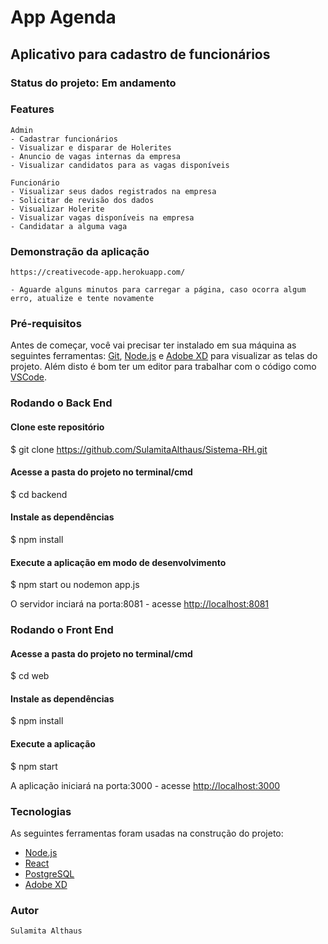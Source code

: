 # App Agenda
## Aplicativo para cadastro de funcionários

### Status do projeto: Em andamento

### Features
    Admin
    - Cadastrar funcionários
    - Visualizar e disparar de Holerites
    - Anuncio de vagas internas da empresa
    - Visualizar candidatos para as vagas disponíveis

    Funcionário
    - Visualizar seus dados registrados na empresa
    - Solicitar de revisão dos dados
    - Visualizar Holerite
    - Visualizar vagas disponíveis na empresa
    - Candidatar a alguma vaga

### Demonstração da aplicação 
    https://creativecode-app.herokuapp.com/

    - Aguarde alguns minutos para carregar a página, caso ocorra algum erro, atualize e tente novamente


### Pré-requisitos
Antes de começar, você vai precisar ter instalado em sua máquina as seguintes ferramentas:
[Git](https://git-scm.com), [Node.js](https://nodejs.org/en/) e [Adobe XD](https://www.adobe.com/br/products/xd.html) para visualizar as telas do projeto.
Além disto é bom ter um editor para trabalhar com o código como [VSCode](https://code.visualstudio.com/).

### Rodando o Back End

#### Clone este repositório
$ git clone https://github.com/SulamitaAlthaus/Sistema-RH.git

#### Acesse a pasta do projeto no terminal/cmd
$ cd backend

#### Instale as dependências
$ npm install

#### Execute a aplicação em modo de desenvolvimento
$ npm start ou nodemon app.js

O servidor inciará na porta:8081 - acesse <http://localhost:8081>

### Rodando o Front End

#### Acesse a pasta do projeto no terminal/cmd
$ cd web

#### Instale as dependências
$ npm install

#### Execute a aplicação 
$ npm start 

A aplicação iniciará na porta:3000 - acesse <http://localhost:3000>

### Tecnologias

As seguintes ferramentas foram usadas na construção do projeto:

- [Node.js](https://nodejs.org/en/)
- [React](https://pt-br.reactjs.org/)
- [PostgreSQL](https://www.postgresql.org/)
- [Adobe XD](https://www.adobe.com/br/products/xd.html)

### Autor
    Sulamita Althaus 